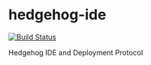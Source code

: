 # hedgehog-ide
[![Build Status](https://travis-ci.com/kleiinnn/hedgehog-docs.svg?token=yZ3SXAHqc5v9x7iX8Hnx&branch=master)](https://travis-ci.com/kleiinnn/hedgehog-docs)

Hedgehog IDE and Deployment Protocol
